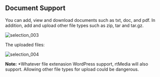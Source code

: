 ## Document Support


You can add, view and download documents such as txt, doc, and pdf. In addition, add and upload other file types such as zip, tar and tar.gz.


![selection_003](https://cloud.githubusercontent.com/assets/1140051/7610611/ce21f3fa-f99b-11e4-8ad4-04c749534782.png)


The uploaded files:

![selection_004](https://cloud.githubusercontent.com/assets/1140051/7610659/3457cf78-f99c-11e4-96d9-8eb243963ff9.png)


**Note:** *Whatever file extenasion WordPress support, rtMedia will also support. Allowing other file types for upload could be dangerous.
